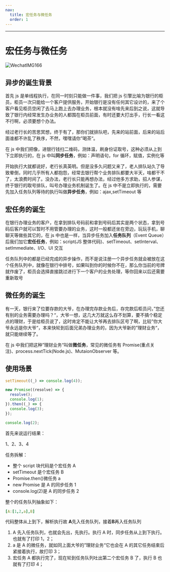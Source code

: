 ```yaml
---
nav:
  title: 宏任务与微任务
  order: 1
---
```


---

# 宏任务与微任务

![WechatIMG166](https://tva1.sinaimg.cn/large/e6c9d24ely1h09d491ae4j21410u0q7a.jpg)

## **异步的诞生背景**

首先 js 是单线程执行，在同一时刻只能做一件事，我们把 js 引擎比喻为银行的柜员，柜员一次只能给一个客户提供服务，开始银行是没有任何其它设计的，来了个客户看见柜员空闲了去马上跑上去办理业务，根本就没有啥先来后到之说，这就导致了银行内经常发生办业务的人都围在柜员前面，有时还要大打出手，行长一看这不行啊，必须要想个办法。

经过老行长的苦思冥想，终于有了，那你们就排队吧，先来的站前面，后来的站后面谁都不许乱了秩序，不然，嘿嘿请你”喝茶“。

在 js 中我们把像，进银行钱扫二维码，测体温，刷身份证取号，这种必须从上到下立即执行的，在 js 中叫**同步任务**，例如：声明语句，for 循环，赋值，实例化等

开始执行大就都说好，老行长真英明。但是没多久问题又来了，老人排队站久了导致晕倒，同时几乎所有人都抱怨，经常去银行帮个业务排队都要大半天，啥都干不了，太浪费时间了。没办法，老行长只能再想办法，经过他多方求助，招人参谋，终于银行的取号排队，叫号办理业务机制诞生了。在 js 中不是立即执行的，需要先加入任务队列等待的执行叫做**异步任务**，例如：ajax,setTimeout 等

## **宏任务的诞生**

在银行办理业务的客户，在拿到排队号码前和拿到号码后其实是两个状态，拿到号码后客户就可以暂时不用管要办理的业务，这时一般都还坐在旁边，玩玩手机，聊聊天等做些其它的，在 js 中也是一样，当异步任务加入**任务队列**（Event Queue）后我们加它**宏任任务**，例如：script(JS 整体代码)、setTimeout、setInterval、setImmediate、I/O、UI 交互

任务队列中的都是已经完成的异步操作，而不是说注册一个异步任务就会被放在这个任务队列中，就像在银行中排号，如果叫到你的时候你不在，那么你当前的号牌就作废了，柜员会选择直接跳过进行下一个客户的业务处理，等你回来以后还需要重新取号

## **微任务的诞生**

有一天，银行来了位要存款的大爷，在办理完存款业务后，存完款后柜员问，”您还有别的业务需要办理吗？“，大爷一想，这几大万就这么存不划算，要不搞个稳定点的理财，于是给柜员说了，这时肯定不能让大爷再去排队区号了啊，比较”你大爷永远是你大爷“，本来快轮到后面兄弟办理业务的，因为大爷新的”理财业务“，就只能继续等了。

在 js 中我们把这种”理财业务“叫做**微任务**，常见的微任务有 Promise(重点关注)、process.nextTick(Node.js)、MutaionObserver 等。

## 使用场景

```javascript
setTimeout((_) => console.log(4));

new Promise((resolve) => {
  resolve();
  console.log(1);
}).then((_) => {
  console.log(3);
});

console.log(2);
```

首先来说运行结果：

1、2、3、4

任务拆解：

- 整个 script 块代码是个宏任务 A
- setTimeout 是个宏任务 B
- Promise.then()微任务 a
- new Promise 是 A 的同步任务 1
- console.log(2)是 A 的同步任务 2

整个的任务队列抽象如下：

```yaml
[A:[1,2,a],B]
```

代码整体从上到下，解析执行故 **A**先入任务队列，接着**B**再入任务队列

1. A 先入任务队列，也就会先出，先执行。执行 A 时，同步任务从上到下执行。也就有了打印 1，2；
2. a 是 A 的微任务，就如同上面大爷的”理财业务“它也会在 A 的其它任务结束后紧接着执行，故打印 3；
3. 宏任务 A 都执行完了，现在轮到任务队列吐出第二个宏任务 B 了，执行 B 也就有了打印 4；
